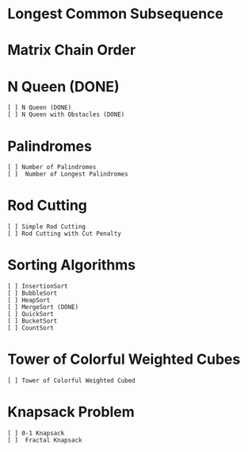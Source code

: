# Longest Common Subsequence

# Matrix Chain Order

# N Queen (DONE)
    [ ] N Queen (DONE)
    [ ] N Queen with Obstacles (DONE)

# Palindromes
    [ ] Number of Palindromes
    [ ]  Number of Longest Palindromes

# Rod Cutting
    [ ] Simple Rod Cutting
    [ ] Rod Cutting with Cut Penalty
# Sorting Algorithms
    [ ] InsertionSort
    [ ] BubbleSort
    [ ] HeapSort
    [ ] MergeSort (DONE)
    [ ] QuickSort
    [ ] BucketSort
    [ ] CountSort

# Tower of Colorful Weighted Cubes 
    [ ] Tower of Colorful Weighted Cubed

# Knapsack Problem
    [ ] 0-1 Knapsack
    [ ]  Fractal Knapsack

